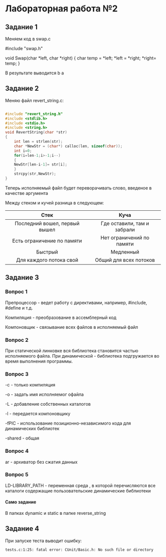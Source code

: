 # Лабораторная работа №2

## Задание 1

Меняем код в swap.c

#include "swap.h"

void Swap(char *left, char *right)
{
	char temp = *left;
    *left = *right;
    *right= temp;
}

В результате выводится b a

## Задание 2

Меняю файл revert_string.c:

```c

#include "revert_string.h"
#include <stdlib.h>
#include <stdio.h>
#include <string.h>
void RevertString(char *str)
{
    int len = strlen(str);
	char *NewStr = (char*) calloc(len, sizeof(char));
    int i=0;
    for(i=len-1;i>-1;i--)
    {
    NewStr[len-i-1]= str[i]; 
    }
    strcpy(str,NewStr);    
}

```

Теперь исполняемый файл будет переворачивать слово, введеное в качестве аргумента

Между стеком и кучей разница в следующем: 

| Стек | Куча |
|:------:|:------:|
|Последний вошел, первый вышел|Где оставили, там и забрали|
|Есть ограничение по памяти|Нет ограничений по памяти|
|Быстрый|Медленный|
|Для каждого потока свой|Общий для всех потоков|

## Задание 3

### Вопрос 1
Препроцессор - ведет работу с директивами, например, #include, #define и т.д.

Компиляция - преобразование в ассемблерный код

Компоновщик - связывание всех файлов в исполняемый файл

### Вопрос 2
При статической линковке вся библиотека становится частью исполняемого файла. При динамической - библиотека подгружается во время выполнения программы.

### Вопрос 3
-с - только компиляция

-o - задать имя исполняемог офайла

-L - добавление собственных каталогов

-l - передается компоновщику

-fPIC - использование позиционно-независимого кода для динамических библиотек

-shared - общая

### Вопрос 4

ar - архиватор без сжатия данных

### Вопрос 5

LD-LIBRARY_PATH - переменная среда , в которой перечисляются все каталоги содержащие пользовательские динамические библиотеки

#### Само задание

В папках dynamic и static в папке reverse_string

## Задание 4

При запуске теста выводит ошибку:
```
tests.c:1:25: fatal error: CUnit/Basic.h: No such file or directory
```
